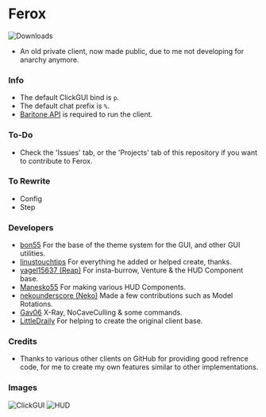 # Ferox
![Downloads](https://img.shields.io/github/downloads/olliem5/ferox/total)

- An old private client, now made public, due to me not developing for anarchy anymore.

### Info
- The default ClickGUI bind is `p`.
- The default chat prefix is `%`.
- [Baritone API](https://github.com/cabaletta/baritone/releases/download/v1.2.15/baritone-api-forge-1.2.15.jar) is required to run the client.

### To-Do
- Check the 'Issues' tab, or the 'Projects' tab of this repository if you want to contribute to Ferox.

### To Rewrite
- Config
- Step

### Developers
- [bon55](https://github.com/bon55) For the base of the theme system for the GUI, and other GUI utilities.
- [linustouchtips](https://github.com/linustouchtips) For everything he added or helped create, thanks.
- [yagel15637 (Reap)](https://github.com/yagel15637) For insta-burrow, Venture & the HUD Component base.
- [Manesko55](https://github.com/Manesko55) For making various HUD Components.
- [nekounderscore (Neko)](https://github.com/nekounderscore) Made a few contributions such as Model Rotations.
- [Gav06](https://github.com/Gav06) X-Ray, NoCaveCulling & some commands.
- [LittleDraily](https://github.com/LittleDraily) For helping to create the original client base.

### Credits
- Thanks to various other clients on GitHub for providing good refrence code, for me to create my own features similar to other implementations.

### Images
![ClickGUI](https://raw.githubusercontent.com/olliem5/ferox/master/images/clickgui.png)
![HUD](https://raw.githubusercontent.com/olliem5/ferox/master/images/hud.png)

